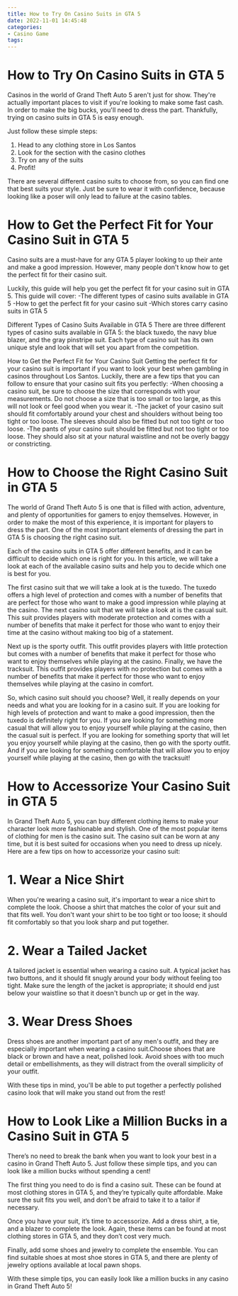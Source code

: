 ```yaml
---
title: How to Try On Casino Suits in GTA 5 
date: 2022-11-01 14:45:48
categories:
- Casino Game
tags:
---
```



#  How to Try On Casino Suits in GTA 5 

Casinos in the world of Grand Theft Auto 5 aren't just for show. They're actually important places to visit if you're looking to make some fast cash. In order to make the big bucks, you'll need to dress the part. Thankfully, trying on casino suits in GTA 5 is easy enough.

Just follow these simple steps:

1) Head to any clothing store in Los Santos
2) Look for the section with the casino clothes
3) Try on any of the suits
4) Profit!

There are several different casino suits to choose from, so you can find one that best suits your style. Just be sure to wear it with confidence, because looking like a poser will only lead to failure at the casino tables.

#  How to Get the Perfect Fit for Your Casino Suit in GTA 5 

Casino suits are a must-have for any GTA 5 player looking to up their ante and make a good impression. However, many people don't know how to get the perfect fit for their casino suit.

 Luckily, this guide will help you get the perfect fit for your casino suit in GTA 5.
This guide will cover: 
-The different types of casino suits available in GTA 5 
-How to get the perfect fit for your casino suit 
-Which stores carry casino suits in GTA 5 

Different Types of Casino Suits Available in GTA 5 
There are three different types of casino suits available in GTA 5: the black tuxedo, the navy blue blazer, and the gray pinstripe suit. 
Each type of casino suit has its own unique style and look that will set you apart from the competition. 

How to Get the Perfect Fit for Your Casino Suit 
Getting the perfect fit for your casino suit is important if you want to look your best when gambling in casinos throughout Los Santos. 
Luckily, there are a few tips that you can follow to ensure that your casino suit fits you perfectly: 
-When choosing a casino suit, be sure to choose the size that corresponds with your measurements. Do not choose a size that is too small or too large, as this will not look or feel good when you wear it. 
-The jacket of your casino suit should fit comfortably around your chest and shoulders without being too tight or too loose. The sleeves should also be fitted but not too tight or too loose. 
-The pants of your casino suit should be fitted but not too tight or too loose. They should also sit at your natural waistline and not be overly baggy or constricting.

#  How to Choose the Right Casino Suit in GTA 5 

The world of Grand Theft Auto 5 is one that is filled with action, adventure, and plenty of opportunities for gamers to enjoy themselves. However, in order to make the most of this experience, it is important for players to dress the part. One of the most important elements of dressing the part in GTA 5 is choosing the right casino suit.

Each of the casino suits in GTA 5 offer different benefits, and it can be difficult to decide which one is right for you. In this article, we will take a look at each of the available casino suits and help you to decide which one is best for you.

The first casino suit that we will take a look at is the tuxedo. The tuxedo offers a high level of protection and comes with a number of benefits that are perfect for those who want to make a good impression while playing at the casino. The next casino suit that we will take a look at is the casual suit. This suit provides players with moderate protection and comes with a number of benefits that make it perfect for those who want to enjoy their time at the casino without making too big of a statement.

Next up is the sporty outfit. This outfit provides players with little protection but comes with a number of benefits that make it perfect for those who want to enjoy themselves while playing at the casino. Finally, we have the tracksuit. This outfit provides players with no protection but comes with a number of benefits that make it perfect for those who want to enjoy themselves while playing at the casino in comfort.

So, which casino suit should you choose? Well, it really depends on your needs and what you are looking for in a casino suit. If you are looking for high levels of protection and want to make a good impression, then the tuxedo is definitely right for you. If you are looking for something more casual that will allow you to enjoy yourself while playing at the casino, then the casual suit is perfect. If you are looking for something sporty that will let you enjoy yourself while playing at the casino, then go with the sporty outfit. And if you are looking for something comfortable that will allow you to enjoy yourself while playing at the casino, then go with the tracksuit!

#  How to Accessorize Your Casino Suit in GTA 5 

In Grand Theft Auto 5, you can buy different clothing items to make your character look more fashionable and stylish. One of the most popular items of clothing for men is the casino suit. The casino suit can be worn at any time, but it is best suited for occasions when you need to dress up nicely. Here are a few tips on how to accessorize your casino suit:

# 1. Wear a Nice Shirt

When you're wearing a casino suit, it's important to wear a nice shirt to complete the look. Choose a shirt that matches the color of your suit and that fits well. You don't want your shirt to be too tight or too loose; it should fit comfortably so that you look sharp and put together.

# 2. Wear a Tailed Jacket

A tailored jacket is essential when wearing a casino suit. A typical jacket has two buttons, and it should fit snugly around your body without feeling too tight. Make sure the length of the jacket is appropriate; it should end just below your waistline so that it doesn't bunch up or get in the way.

# 3. Wear Dress Shoes 

Dress shoes are another important part of any men's outfit, and they are especially important when wearing a casino suit.Choose shoes that are black or brown and have a neat, polished look. Avoid shoes with too much detail or embellishments, as they will distract from the overall simplicity of your outfit.

With these tips in mind, you'll be able to put together a perfectly polished casino look that will make you stand out from the rest!

#  How to Look Like a Million Bucks in a Casino Suit in GTA 5

There’s no need to break the bank when you want to look your best in a casino in Grand Theft Auto 5. Just follow these simple tips, and you can look like a million bucks without spending a cent!

The first thing you need to do is find a casino suit. These can be found at most clothing stores in GTA 5, and they’re typically quite affordable. Make sure the suit fits you well, and don’t be afraid to take it to a tailor if necessary.

Once you have your suit, it’s time to accessorize. Add a dress shirt, a tie, and a blazer to complete the look. Again, these items can be found at most clothing stores in GTA 5, and they don’t cost very much.

Finally, add some shoes and jewelry to complete the ensemble. You can find suitable shoes at most shoe stores in GTA 5, and there are plenty of jewelry options available at local pawn shops.

With these simple tips, you can easily look like a million bucks in any casino in Grand Theft Auto 5!